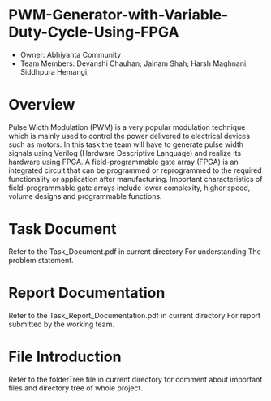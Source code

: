 # PWM-Generator-with-Variable-Duty-Cycle-Using-FPGA
* Owner: 
  Abhiyanta Community
* Team Members:
    Devanshi Chauhan;
    Jainam Shah;
    Harsh Maghnani; 
    Siddhpura Hemangi;
# Overview
Pulse Width Modulation (PWM) is a very popular modulation technique which is mainly used to control the power delivered to electrical devices such as motors. In this task the team will have to generate pulse width signals using Verilog (Hardware Descriptive Language) and realize its hardware using FPGA.  A field-programmable gate array (FPGA) is an integrated circuit that can be programmed or reprogrammed to the required functionality or application after manufacturing. Important characteristics of field-programmable gate arrays include lower complexity, higher speed, volume designs and programmable functions.

# Task Document
Refer to the Task_Document.pdf in current directory For understanding The problem statement. 

# Report Documentation
Refer to the Task_Report_Documentation.pdf in current directory For report submitted by the working team. 

# File Introduction
Refer to the folderTree file in current directory for comment about important files and directory tree of whole project. 
